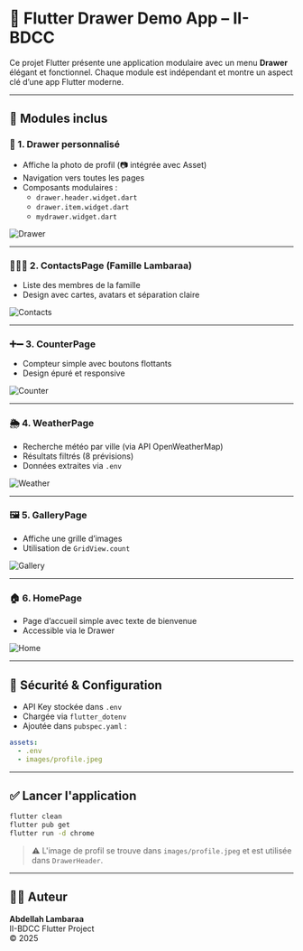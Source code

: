 # 🧭 Flutter Drawer Demo App – II-BDCC

Ce projet Flutter présente une application modulaire avec un menu **Drawer** élégant et fonctionnel. Chaque module est indépendant et montre un aspect clé d’une app Flutter moderne.

---

## 📁 Modules inclus

### 📌 1. **Drawer personnalisé**
- Affiche la photo de profil (📷 intégrée avec Asset)
- Navigation vers toutes les pages
- Composants modulaires :
  - `drawer.header.widget.dart`
  - `drawer.item.widget.dart`
  - `mydrawer.widget.dart`

![Drawer](captures/final_design.jpg)

---

### 🧑‍🤝‍🧑 2. **ContactsPage (Famille Lambaraa)**
- Liste des membres de la famille
- Design avec cartes, avatars et séparation claire

![Contacts](captures/contacts.PNG)

---

### ➕➖ 3. **CounterPage**
- Compteur simple avec boutons flottants
- Design épuré et responsive

![Counter](captures/counter.jpg)

---

### 🌦️ 4. **WeatherPage**
- Recherche météo par ville (via API OpenWeatherMap)
- Résultats filtrés (8 prévisions)
- Données extraites via `.env`

![Weather](captures/weather.jpg)

---

### 🖼️ 5. **GalleryPage**
- Affiche une grille d’images
- Utilisation de `GridView.count`

![Gallery](captures/gallery.jpg)

---

### 🏠 6. **HomePage**
- Page d’accueil simple avec texte de bienvenue
- Accessible via le Drawer

![Home](captures/home.jpg)

---

## 🔐 Sécurité & Configuration

- API Key stockée dans `.env`
- Chargée via `flutter_dotenv`
- Ajoutée dans `pubspec.yaml` :

```yaml
assets:
  - .env
  - images/profile.jpeg
```

---

## ✅ Lancer l'application

```bash
flutter clean
flutter pub get
flutter run -d chrome
```

> ⚠️ L'image de profil se trouve dans `images/profile.jpeg` et est utilisée dans `DrawerHeader`.

---

## 👨‍💻 Auteur

**Abdellah Lambaraa**  
II-BDCC Flutter Project  
© 2025